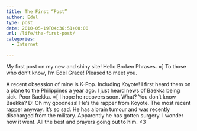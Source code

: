 ```yaml
---
title: The First “Post”
author: Edel
type: post
date: 2010-05-19T04:36:51+00:00
url: /life/the-first-post/
categories:
  - Internet

---
```

My first post on my new and shiny site! Hello Broken Phrases. =] To those who don’t know, I’m Edel Grace! Pleased to meet you.

A recent obsession of mine is K-Pop. Including Koyote! I first heard them on a plane to the Philippines a year ago. I just heard news of Baekka being sick. Poor Baekka. =[ I hope he recovers soon. What? You don’t know Baekka? D: Oh my goodness! He’s the rapper from Koyote. The most recent rapper anyway. It’s so sad. He has a brain tumour and was recently discharged from the military. Apparently he has gotten surgery. I wonder how it went. All the best and prayers going out to him. <3


